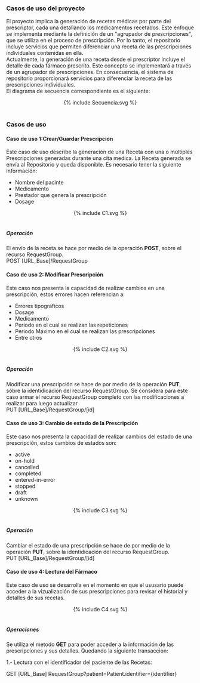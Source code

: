 ### Casos de uso del proyecto
El proyecto implica la generación de recetas médicas por parte del prescriptor, cada una detallando los medicamentos recetados. Este enfoque se implementa mediante la definición de un "agrupador de prescripciones", que se utiliza en el proceso de prescripción. Por lo tanto, el repositorio incluye servicios que permiten diferenciar una receta de las prescripciones individuales contenidas en ella.
<br>
Actualmente, la generación de una receta desde el prescriptor incluye el detalle de cada fármaco prescrito. Este concepto se implementará a través de un agrupador de prescripciones. En consecuencia, el sistema de repositorio proporcionará servicios para diferenciar la receta de las prescripciones individuales.
<br>
El diagrama de secuencia correspondiente es el siguiente:
<br>

<div align="center" >
  {% include Secuencia.svg %}
</div>
<br clear="all"/>

### Casos de uso

#### Caso de uso 1:Crear/Guardar Prescripcion

Este caso de uso describe la generación de una Receta con una o múltiples Prescripciones generadas durante una cita medica. La Receta generada se envía al Repositorio y queda disponible. Es necesario tener la siguiente información:
* Nombre del pacinte
* Medicamento
* Prestador que genera la prescripción
* Dosage

<div align="center" >
  {% include C1.svg %}
</div>
<br clear="all"/>

##### Operación
El envío de la receta se hace por medio de la operación **POST**, sobre el recurso RequestGroup. 
<br>
POST [URL_Base]/RequestGroup
<br>

#### Caso de uso 2: Modificar Prescripción
Este caso nos presenta la capacidad de realizar cambios en una prescripción, estos errores hacen referencian a:
* Errores tipograficos
* Dosage
* Medicamento
* Periodo en el cual se realizan las repeticiones
* Periodo Máximo en el cual se realizan las prescripciones
* Entre otros

<div align="center" >
  {% include C2.svg %}
</div>
<br clear="all"/>

##### Operación
Modificar una prescripción se hace de por medio de la operación **PUT**, sobre la identidicación del recurso RequestGroup. Se considera para este caso armar el recurso RequestGroup completo con las modificaciones a realizar para luego actualizar
<br>
PUT [URL_Base]/RequestGroup/[id]
<br>

#### Caso de uso 3: Cambio de estado de la Prescripción
Este caso nos presenta la capacidad de realizar cambios del estado de una prescripción, estos cambios de estados son:
* active
* on-hold
* cancelled
* completed 
* entered-in-error
* stopped 
* draft
* unknown

<div align="center" >
  {% include C3.svg %}
</div>
<br clear="all"/>

##### Operación 
Cambiar el estado de una prescripción se hace de por medio de la operación **PUT**, sobre la identidicación del recurso RequestGroup.
<br>
PUT [URL_Base]/RequestGroup/[id]
<br>

#### Caso de uso 4: Lectura del Fármaco
Este caso de uso se desarrolla en el momento en que el ususario puede acceder a la vizualización de sus prescripciones para revisar el historial y detalles de sus recetas. 

<div align="center" >
  {% include C4.svg %}
</div>
<br clear="all"/>

##### Operaciones
Se utiliza el metodo **GET** para poder acceder a la información  de las prescripciones y sus detalles. Quedando la siguiente transaccion:

1.- Lectura con el identificador del paciente de las Recetas:
<br>

GET [URL_Base] RequestGroup?patient=Patient.identifier={identifier}